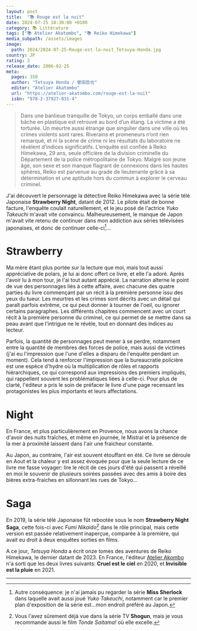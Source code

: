 ```yaml
---
layout: post
title:  "📚 Rouge est la nuit"
date: 2024-07-25 18:30:00 +0100
category: 📚 Littérature
tags: ["📚 Atelier Akatombo", "📚 Reiko Himekawa"]
media_subpath: /assets/images
image:
  path: 2024/2024-07-25-Rouge-est-la-nuit_Tetsuya-Honda.jpg
country: JP
rating: 3
release_date: 2006-02-25
meta:
  pages: 350
  author: "Tetsuya Honda / 誉田哲也"
  editor: "Atelier Akatombo"
  url: "https://atelier-akatombo.com/rouge-est-la-nuit"
  isbn: "978-2-37927-031-4"
---
```


>Dans une banlieue tranquille de Tokyo, un corps emballé dans une bâche en plastique est retrouvé au bord d’un étang. La victime a été torturée. Un meurtre aussi étrange que singulier dans une ville où les crimes violents sont rares. Riverains et promeneurs n’ont rien remarqué, et ni la scène de crime ni les résultats du laboratoire ne révèlent d’indices significatifs. L’enquête est confiée à Reiko Himekawa, 29 ans, seule officière de la division criminelle du Département de la police métropolitaine de Tokyo. Malgré son jeune âge, son sexe et son manque flagrant de connexions dans les hautes sphères, Reiko est parvenue au grade de lieutenante grâce à sa détermination et une aptitude hors du commun à explorer le cerveau criminel.

J'ai découvert le personnage la détective Reiko Himekawa avec la série télé Japonaise **Strawberry Night**, datant de 2012. Le pilote était de bonne facture, l'enquête coulait naturellement, et le jeu posé de l'actrice *Yuko Takeuchi* m'avait vite convaincu. Malheureusement, le manque de Japon m'avait vite retenu de continuer dans mon addiction aux séries télévisées japonaises, et donc de continuer celle-ci[^1]...

# Strawberry

Ma mère étant plus portée sur la lecture que moi, mais tout aussi appréciative de polars, je lui ai donc offert ce livre, et elle l'a adoré. Après l'avoir lu à mon tour, je l'ai tout autant apprécié. La narration alterne le point de vue des personnages liés à cette affaire, avec chacune des quatre parties du livre commençant par un récit à la première personne issu des yeux du tueur. Les meurtres et les crimes sont décrits avec un détail qui paraît parfois extrême, ce qui peut donner à tourner de l'oeil, ou ignorer certains paragraphes. Les différents chapitres commencent avec un court récit à la première personne du criminel, ce qui permet de se mettre dans sa peau avant que l'intrigue ne le révèle, tout en donnant des indices au lecteur.

Parfois, la quantité de personnages peut mener à se perdre, notamment entre la quantité de membres des forces de police, mais aussi de victimes (j'ai eu l'impression que l'une d'elles a disparu de l'enquête pendant un moment). Cela tend à renforcer l'impression que la bureaucratie policière est une espèce d'hydre où la multiplication de rôles et rapports hiérarchiques, ce qui correspond aux impressions des premiers impliqués, qui rappellent souvent les problématiques liées à celle-ci. Pour plus de clarté, l'éditeur a pris le soin de préfacer le livre d'une page recensant les protagonistes les plus importants et leurs affectations.

# Night

En France, et plus particulièrement en Provence, nous avons la chance d'avoir des nuits fraîches, et même en journée, le Mistral et la présence de la mer à proximité laissent dans l'air une fraicheur constante.

Au Japon, au contraire, l'air est souvent étouffant en été. Ce livre se déroule en Aout et la chaleur y est assez évoquée pour que la seule lecture de ce livre me fasse voyager: lire le récit de ces jours d'été qui passent a réveillé en moi le souvenir de plusieurs soirées passées avec des amis à boire des bières extra-fraiches en sillonnant les rues de Tokyo...

# Saga

En 2019, la série télé Japonaise fût rebootée sous le nom **Strawberry Night Saga**, cette fois-ci avec *Fumi Nikaido*[^2] dans le rôle principal, mais cette version est passée relativement inaperçue, comparée à la première, qui avait eu droit à deux enquêtes sorties en films.

A ce jour, *Tetsuya Honda* a écrit onze tomes des aventures de Reiko Himekawa, le dernier datant de 2023. En France, l'éditeur [Atelier Akombo](https://atelier-akatombo.com/) n'a sorti que les deux livres suivants: **Cruel est le ciel** en 2020, et **Invisible est la pluie** en 2021.

* * *
[^1]: Autre conséquence: je n'ai jamais pu regarder la série **Miss Sherlock** dans laquelle avait aussi joué *Yuko Takeuchi*, notamment car le premier plan d'exposition de la série est...mon endroit préféré au Japon.
[^2]: Vous l'avez sûrement déjà vue dans la série TV **Shogun**, mais je vous recommande aussi le film *Tonde Saitama!* où elle excelle.
